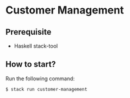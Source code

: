 # Customer Management

## Prerequisite

- Haskell stack-tool

## How to start?

Run the following command:

```bash
$ stack run customer-management
```
